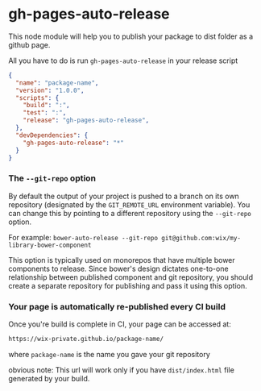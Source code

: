 # gh-pages-auto-release

This node module will help you to publish your package to dist folder as a github page.

All you have to do is run `gh-pages-auto-release` in your release script

```json
{
  "name": "package-name",
  "version": "1.0.0",
  "scripts": {
    "build": ":", 
    "test": ":",
    "release": "gh-pages-auto-release",
  },
  "devDependencies": {
    "gh-pages-auto-release": "*"
  }
}
```

### The `--git-repo` option

By default the output of your project is pushed to a branch on its own repository (designated by the `GIT_REMOTE_URL` environment variable). You can change this by pointing to a different repository using the `--git-repo` option.
 
For example: `bower-auto-release --git-repo git@github.com:wix/my-library-bower-component`

This option is typically used on monorepos that have multiple bower components to release. Since bower's design dictates one-to-one relationship between published component and git repository, you should create a separate repository for publishing and pass it using this option.

### Your page is automatically re-published every CI build

Once you're build is complete in CI, your page can be accessed at:
```sh
https://wix-private.github.io/package-name/
```
where `package-name` is the name you gave your git repository

obvious note: This url will work only if you have `dist/index.html` file generated by your build.
